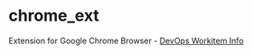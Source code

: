 # chrome_ext
Extension for Google Chrome Browser - [DevOps Workitem Info](https://chrome.google.com/webstore/detail/azure-devops-workitem-inf/ociekhbkajgbjdenikmandhpjlekckee)
